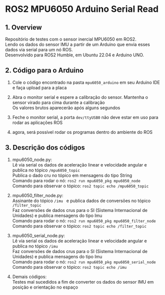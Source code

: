 # ROS2 MPU6050 Arduino Serial Read


## __1. Overview__
Repositório de testes com o sensor inercial MPU6050 em ROS2.<br/>
Lendo os dados do sensor IMU a partir de um Arduino que envia esses dados via serial para um nó ROS.<br/>
Desenvolvido para ROS2 Humble, em Ubuntu 22.04 e Arduino UNO.<br/>

## __2. Código para o Arduino__
1. Cole o código encontrado na pasta ``mpu6050_arduino`` em seu Arduino IDE e faça upload para a placa<br/>

2. Abra o monitor serial e espere a calibração do sensor. Mantenha o sensor virado para cima durante a calibração<br/>
Os valores brutos aparecerão após alguns segundos<br/>

3. Feche o monitor serial, a porta ``dev/ttyUSB0`` não deve estar em uso para rodar as aplicações ROS<br/>

4. agora, será possível rodar os programas dentro do ambiente do ROS<br/>


## __3. Descrição dos códigos__
1. mpu6050_node.py:<br/>
Lê via serial os dados de aceleração linear e velocidade angular e publica no tópico  ``/mpu6050_topic ``<br/>
Publica o dado cru no tópico em mensagens do tipo String<br/>
Comando para rodar o nó: ``ros2 run mpu6050_pkg mpu6050_node``<br/>
Comando para observar o tópico: ``ros2 topic echo /mpu6050_topic``<br/>

2. mpu6050_filter_node.py:<br/>
Assinante do tópico  ``/imu `` e publica dados de conversões no tópico ``/filter_topic``<br/>
Faz conversões de dados crus para o SI (Sistema Internacional de Unidades) e publica mensagens do tipo Imu<br/>
Comando para rodar o nó: ``ros2 run mpu6050_pkg mpu6050_filter_node``<br/>
Comando para observar o tópico: ``ros2 topic echo /filter_topic``<br/>

3. mpu6050_serial_node.py:<br/>
Lê via serial os dados de aceleração linear e velocidade angular e publica no tópico  ``/imu ``<br/>
Faz conversões de dados crus para o SI (Sistema Internacional de Unidades) e publica mensagens do tipo Imu<br/>
Comando para rodar o nó: ``ros2 run mpu6050_pkg mpu6050_serial_node``<br/>
Comando para observar o tópico: ``ros2 topic echo /imu``<br/>

4. Demais códigos:<br/>
Testes mal sucedidos a fim de converter os dados do sensor IMU em posição e orientação no espaço<br/>